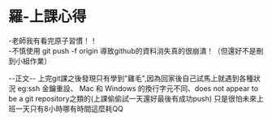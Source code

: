 
<h1>羅-上課心得</h1> 

-老師我有看完原子習慣！！<br>
-不慎使用 git push -f origin <branch> 導致github的資料消失真的很崩潰！（但還好不是刪到小組作業）

--正文--
上完git課之後發現只有學到"雞毛",因為回家後自己試馬上就遇到各種狀況
eg:ssh 金鑰重設、 Mac 和 Windows 的換行字元不同、does not appear to be a git repository之類的(上課偷偷試一天還好最後有成功push)
只是很怕未來上班一天只有8小時哪有時間這麼耗QQ
